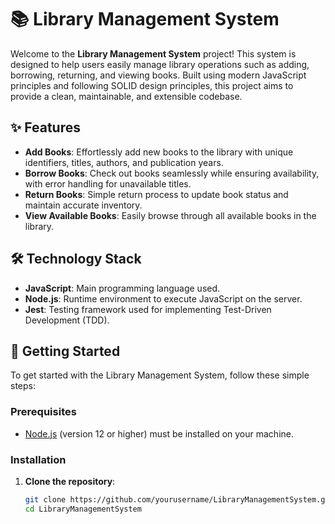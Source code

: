# 📚 Library Management System

Welcome to the **Library Management System** project! This system is designed to help users easily manage library operations such as adding, borrowing, returning, and viewing books. Built using modern JavaScript principles and following SOLID design principles, this project aims to provide a clean, maintainable, and extensible codebase.

## ✨ Features

- **Add Books**: Effortlessly add new books to the library with unique identifiers, titles, authors, and publication years.
- **Borrow Books**: Check out books seamlessly while ensuring availability, with error handling for unavailable titles.
- **Return Books**: Simple return process to update book status and maintain accurate inventory.
- **View Available Books**: Easily browse through all available books in the library.

## 🛠️ Technology Stack

- **JavaScript**: Main programming language used.
- **Node.js**: Runtime environment to execute JavaScript on the server.
- **Jest**: Testing framework used for implementing Test-Driven Development (TDD).

## 🚀 Getting Started

To get started with the Library Management System, follow these simple steps:

### Prerequisites

- [Node.js](https://nodejs.org/) (version 12 or higher) must be installed on your machine.

### Installation

1. **Clone the repository**:
   ```bash
   git clone https://github.com/yourusername/LibraryManagementSystem.git
   cd LibraryManagementSystem
